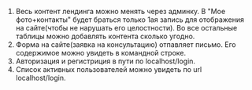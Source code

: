 1. Весь контент лендинга можно менять через админку. 
В "Мое фото+контакты" будет браться только 1ая запись для отображения на сайте(чтобы не нарушать его целостности).
Во все остальные таблицы можно добавлять контента сколько угодно.
2. Форма на сайте(заявка на консультацию) отпавляет письмо. 
Его содержимое можно увидеть в командной строке.
3. Авторизация и регистриция в пути по localhost/login.
4. Список активных пользователей можно увидеть по url localhost/login.


